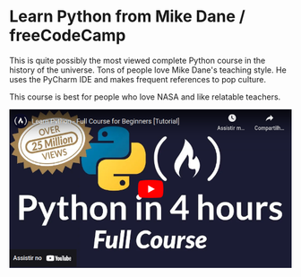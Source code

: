 # Learn Python from Mike Dane / freeCodeCamp

This is quite possibly the most viewed complete Python course in the history of the universe. 
Tons of people love Mike Dane's teaching style. 
He uses the PyCharm IDE and makes frequent references to pop culture.

This course is best for people who love NASA and like relatable teachers.

<a href="https://youtu.be/rfscVS0vtbw" target="_blank"><img src="./python_mike_dane.png"></a>
